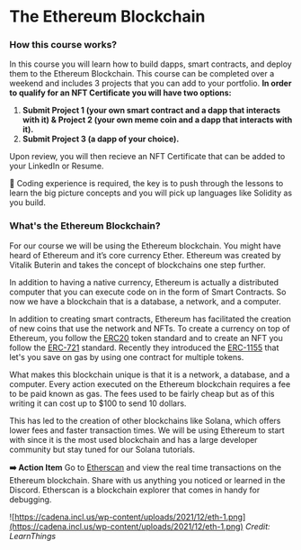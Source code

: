 # The Ethereum Blockchain

### How this course works?

In this course you will learn how to build dapps, smart contracts, and deploy them to the Ethereum Blockchain. This course can be completed over a weekend and includes 3 projects that you can add to your portfolio. **In order to qualify for an NFT Certificate you will have two options:**
1. **Submit Project 1 (your own smart contract and a dapp that interacts with it) & Project 2 (your own meme coin and a dapp that interacts with it).**
2. **Submit Project 3 (a dapp of your choice).**

Upon review, you will then recieve an NFT Certificate that can be added to your LinkedIn or Resume. 

🔑 Coding experience is required, the key is to push through the lessons to learn the big picture concepts and you will pick up languages like Solidity as you build.

### What's the Ethereum Blockchain? 

For our course we will be using the Ethereum blockchain. You might have heard of Ethereum and it’s core currency Ether. Ethereum was created by Vitalik Buterin and takes the concept of blockchains one step further. 

In addition to having a native currency, Ethereum is actually a distributed computer that you can execute code on in the form of Smart Contracts. So now we have a blockchain that is a database, a network, and a computer. 

In addition to creating smart contracts, Ethereum has facilitated the creation of new coins that use the network and NFTs. To create a currency on top of Ethereum, you follow the [ERC20](https://ethereum.org/en/developers/docs/standards/tokens/erc-20/) token standard and to create an NFT you follow the [ERC-721](https://ethereum.org/en/developers/docs/standards/tokens/erc-721) standard. Recently they introduced the [ERC-1155](https://eips.ethereum.org/EIPS/eip-1155) that let's you save on gas by using one contract for multiple tokens.

What makes this blockchain unique is that it is a network, a database, and a computer. Every action executed on the Ethereum blockchain requires a fee to be paid known as gas. The fees used to be fairly cheap but as of this writing it can cost up to $100 to send 10 dollars. 

This has led to the creation of other blockchains like Solana, which offers lower fees and faster transaction times. We will be using Ethereum to start with since it is the most used blockchain and has a large developer community but stay tuned for our Solana tutorials. 

**➡️ Action Item** Go to [Etherscan](https://etherscan.io) and view the real time transactions on the Ethereum blockchain. Share with us anything you noticed or learned in the Discord. Etherscan is a blockchain explorer that comes in handy for debugging. 

![https://cadena.incl.us/wp-content/uploads/2021/12/eth-1.png](https://cadena.incl.us/wp-content/uploads/2021/12/eth-1.png)
*Credit: LearnThings*
